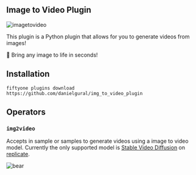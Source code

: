 ## Image to Video Plugin

![imagetovideo](https://github.com/danielgural/img_to_video_plugin/blob/main/assets/stable_video_diffusion.gif)

This plugin is a Python plugin that allows for you to generate videos from images!

🦋 Bring any image to life in seconds!

## Installation

```shell
fiftyone plugins download https://github.com/danielgural/img_to_video_plugin
```

## Operators

### `img2video`

Accepts in sample or samples to generate videos using a image to video model. Currently the only supported model is [Stable Video Diffusion](https://replicate.com/stability-ai/stable-video-diffusion/api?tab=python) on [replicate](https://replicate.com/).



![bear](https://github.com/danielgural/img_to_video_plugin/blob/main/assets/bear.gif)